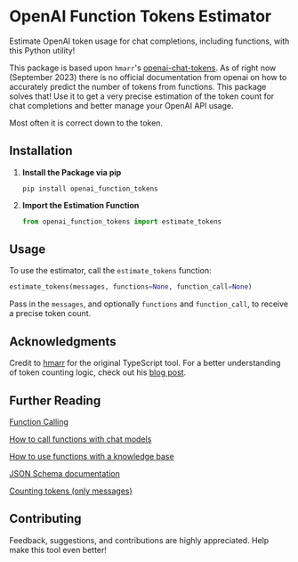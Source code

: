 
# OpenAI Function Tokens Estimator

Estimate OpenAI token usage for chat completions, including functions, with this Python utility!

This package is based upon `hmarr`'s [openai-chat-tokens](https://github.com/hmarr/openai-chat-tokens). As of right now (September 2023) there is no official documentation from openai on how to accurately predict the number of tokens from functions. This package solves that! Use it to get a very precise estimation of the token count for chat completions and better manage your OpenAI API usage.

Most often it is correct down to the token.

## Installation

1. **Install the Package via pip**

   ```console
   pip install openai_function_tokens
   ```

2. **Import the Estimation Function**

   ```python
   from openai_function_tokens import estimate_tokens
   ```

## Usage

To use the estimator, call the `estimate_tokens` function:

```python
estimate_tokens(messages, functions=None, function_call=None)
```

Pass in the `messages`, and optionally `functions` and `function_call`, to receive a precise token count.

## Acknowledgments

Credit to [hmarr](https://github.com/hmarr) for the original TypeScript tool. For a better understanding of token counting logic, check out his [blog post](https://hmarr.com/blog/counting-openai-tokens/).

## Further Reading

[Function Calling](https://platform.openai.com/docs/guides/gpt/function-calling)

[How to call functions with chat models](https://github.com/openai/openai-cookbook/blob/main/examples/How_to_call_functions_with_chat_models.ipynb)

[How to use functions with a knowledge base](https://github.com/openai/openai-cookbook/blob/main/examples/How_to_call_functions_for_knowledge_retrieval.ipynb)

[JSON Schema documentation](https://json-schema.org/understanding-json-schema/)

[Counting tokens (only messages)](https://json-schema.org/understanding-json-schema/)


## Contributing

Feedback, suggestions, and contributions are highly appreciated. Help make this tool even better!
